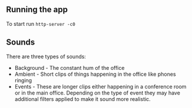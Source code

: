 ## Running the app

To start run `http-server -c0`

## Sounds

There are three types of sounds:

* Background - The constant hum of the office
* Ambient - Short clips of things happening in the office like phones ringing
* Events - These are longer clips either happening in a conference room or in the main office. Depending on the type of event they may have additional filters applied to make it sound more realistic.